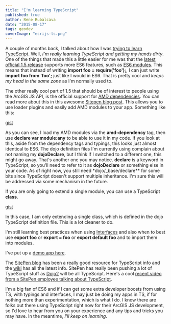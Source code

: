 ```yaml
---
title: "I'm learning TypeScript"
published: true
author: Rene Rubalcava
date: "2015-08-17"
tags: geodev
coverImage: "esrijs-ts.png"
---
```


A couple of months back, I talked about how I was [trying to learn TypeScript](http://odoe.net/blog/trying-to-learn-typescript/). Well, _I'm really learning TypeScript and getting my hands dirty_. One of the things that made this a little easier for me was that the [latest official 1.5 release](https://github.com/Microsoft/TypeScript/wiki/What%27s-new-in-TypeScript#typescript-15) supports more ES6 features, such as [ES6 modules](https://github.com/Microsoft/TypeScript/wiki/What%27s-new-in-TypeScript#es6-modules). This means that instead of writing **import foo = require('foo');**, I can just write **import foo from 'foo';** just like I would in ES6. That is pretty cool and _keeps my head in the same zone_ as I'm normally used to.

The other really cool part of 1.5 that should be of interest to people using the ArcGIS JS API, is the official support for [AMD dependencies](https://github.com/Microsoft/TypeScript/wiki/What%27s-new-in-TypeScript#amd-dependency-optional-names). You can read more about this in this awesome [Sitepen blog post](https://www.sitepen.com/blog/2013/12/31/definitive-guide-to-typescript/). This allows you to use loader plugins and easily add AMD modules to your app. Something like this:

[gist](https://gist.github.com/odoe/3b4664019d6d757d95e2)

As you can see, I load my AMD modules via the **amd-dependency** tag, then use **declare var module:any** to be able to use it in my code. If you look at this, aside from the dependency tags and typings, this looks just almost identical to ES6. The dojo definition files I'm currently using complain about not naming my **dojoDeclare**, but I think if I switched to a different one, this might go away. That's another one you may notice. **declare** is a keyword in TypeScript, so you'll need to refer to it as **dojoDeclare** or something else in your code. As of right now, you still need \*dojo/\_base/declare\*\* for some bits since TypeScript doesn't support multiple inheritance. I'm sure this will be addressed via some mechanism in the future.

If you are only going to extend a single module, you can use a TypeScript **class**.

[gist](https://gist.github.com/odoe/73d1e9f19cf2a52c9c41)

In this case, I am only extending a single class, which is defined in the dojo TypeScript definition file. This is a lot cleaner to do.

I'm still learning best practices when using [Interfaces](https://github.com/Microsoft/TypeScript/wiki/Interfaces) and also when to best use **export foo** or **export = foo** or **export default foo** and to import them into modules.

I've put up a [demo app here](https://github.com/odoe/esrijs-typescript-demo).

The [SitePen blog](https://www.sitepen.com/blog/) has been a really good resource for TypeScript info and the [wiki](https://github.com/Microsoft/TypeScript/wiki) has all the latest info. SitePen has really been pushing a lot of TypeScript stuff as [Dojo2](https://github.com/dojo/core) will be all TypeScript. Here's a cool [recent video from a SitePen employee talking about TypeScript](https://skillsmatter.com/skillscasts/6517-typescript-or-how-i-learned-to-stop-worrying-and-love-microsoft).

I'm a big fan of ES6 and if I can get some extra developer boosts from using TS, with typings and interfaces, I may just be doing my apps in TS, if for nothing more than experimentation, which is what I do. I know there are folks out there using TypeScript right now for their ArcGIS JS development, so I'd love to hear from you on your experience and any tips and tricks you may have. In the meantime, _I'll keep on learning_.
